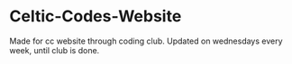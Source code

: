 # Celtic-Codes-Website
Made for cc website through coding club.
Updated on wednesdays every week, until club is done.
